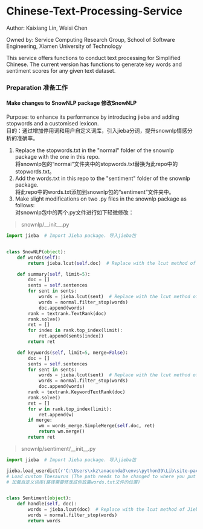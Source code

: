 # Chinese-Text-Processing-Service

Author: Kaixiang Lin, Weisi Chen

Owned by: Service Computing Research Group, School of Software Engineering, Xiamen University of Technology

This service offers functions to conduct text processing for Simplified Chinese. The current version has functions to
generate key words and sentiment scores for any given text dataset.

### Preparation 准备工作

#### Make changes to SnowNLP package 修改SnowNLP

Purpose: to enhance its performance by introducing jieba and adding stopwords and a customised lexicon.  
目的：通过增加停用词和用户自定义词库，引入jieba分词，提升snownlp情感分析的准确率。

1. Replace the stopwords.txt in the "normal" folder of the snownlp package with the one in this repo.  
   将snownlp包的“normal”文件夹中的stopwords.txt替换为此repo中的stopwords.txt。
2. Add the words.txt in this repo to the "sentiment" folder of the snownlp package.   
   将此repo中的words.txt添加到snownlp包的“sentiment”文件夹中。
3. Make slight modifications on two .py files in the snownlp package as follows:  
   对snownlp包中的两个.py文件进行如下轻微修改：

> snownlp/\_\_init\_\_.py

```python
import jieba  # Import Jieba package. 导入jieba包


class SnowNLP(object):
    def words(self):
        return jieba.lcut(self.doc)  # Replace with the lcut method of Jieba. 替换为jieba的lcut方法

    def summary(self, limit=5):
        doc = []
        sents = self.sentences
        for sent in sents:
            words = jieba.lcut(sent)  # Replace with the lcut method of Jieba. 替换为jieba的lcut方法
            words = normal.filter_stop(words)
            doc.append(words)
        rank = textrank.TextRank(doc)
        rank.solve()
        ret = []
        for index in rank.top_index(limit):
            ret.append(sents[index])
        return ret

    def keywords(self, limit=5, merge=False):
        doc = []
        sents = self.sentences
        for sent in sents:
            words = jieba.lcut(sent)  # Replace with the lcut method of Jieba. 替换为jieba的lcut方法
            words = normal.filter_stop(words)
            doc.append(words)
        rank = textrank.KeywordTextRank(doc)
        rank.solve()
        ret = []
        for w in rank.top_index(limit):
            ret.append(w)
        if merge:
            wm = words_merge.SimpleMerge(self.doc, ret)
            return wm.merge()
        return ret
```

> snownlp/sentiment/\_\_init\_\_.py

```python
import jieba  # Import Jieba package. 导入jieba包

jieba.load_userdict(r'C:\Users\xkz\anaconda3\envs\python39\Lib\site-packages\snownlp\sentiment\words.txt')
# Load custom Thesaurus (The path needs to be changed to where you put the words.txt file).
# 加载自定义词库(路径需要修改成你放置words.txt文件的位置)


class Sentiment(object):
    def handle(self, doc):
        words = jieba.lcut(doc)  # Replace with the lcut method of Jieba. 替换为jieba的lcut方法
        words = normal.filter_stop(words)
        return words
```
